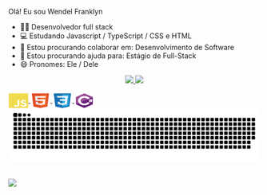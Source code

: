  Olá! Eu sou Wendel Franklyn

- 👨‍💻 Desenvolvedor full stack 
- 💻 Estudando Javascript / TypeScript / CSS e HTML
- 👯 Estou procurando colaborar em: Desenvolvimento de Software
- 🤔 Estou procurando ajuda para: Estágio de Full-Stack
- 😄 Pronomes: Ele / Dele


<div align="center">
  <a href="https://github.com/WendelFranklyn">
  <img height="180em" src="https://github-readme-stats.vercel.app/api?username=WendelFranklyn&show_icons=true&theme=chartreuse-dark&include_all_commits=true&count_private=true"/>
  <img height="180em" src="https://github-readme-stats.vercel.app/api/top-langs/?username=WendelFranklyn&layout=compact&langs_count=7&theme=chartreuse-dark"/>
</div>
  
  <div style="display: inline_block"><br>
  <img align="center" alt="WendelFranklyn-Js" height="30" width="40" src="https://raw.githubusercontent.com/devicons/devicon/master/icons/javascript/javascript-plain.svg">
  <img align="center" alt="WendelFranklyn-HTML" height="30" width="40" src="https://raw.githubusercontent.com/devicons/devicon/master/icons/html5/html5-original.svg">
  <img align="center" alt="WendelFranklyn-CSS" height="30" width="40" src="https://raw.githubusercontent.com/devicons/devicon/master/icons/css3/css3-original.svg">
  <img align="center" alt="WendelFranklyn-Csharp" height="30" width="40" src="https://raw.githubusercontent.com/devicons/devicon/master/icons/csharp/csharp-original.svg">  
</div>

<div align="center">
  <img  src="https://github.com/1999AZZAR/1999AZZAR/blob/main/resources/img/grid-snake.svg"
       alt="snake" /></a>
</div>
  
  ##

  <div>
   <a href = "https://www.linkedin.com/in/wendel-franklyn-77932b1a7" target="_blank"><img src="https://img.shields.io/badge/-LinkedIn-%230077b5?style=for-the-badge&logo=linkedin&logoColor=white" targe="_blank"></a>
  </div>

  
